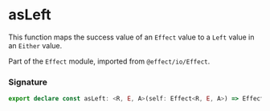 # asLeft

This function maps the success value of an `Effect` value to a `Left` value
in an `Either` value.

Part of the `Effect` module, imported from `@effect/io/Effect`.

### Signature

```typescript
export declare const asLeft: <R, E, A>(self: Effect<R, E, A>) => Effect<R, E, Either.Either<A, never>>
```
